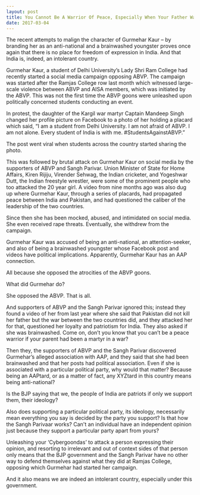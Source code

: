 ```yaml
---
layout: post
title: You Cannot Be A Warrior Of Peace, Especially When Your Father Was A Martyr In A War
date: 2017-03-04
---
```


The recent attempts to malign the character of Gurmehar Kaur – by branding her as an anti-national and a brainwashed youngster proves once again that there is no place for freedom of expression in India. And that India is, indeed, an intolerant country.

 

Gurmehar Kaur, a student of Delhi University’s Lady Shri Ram College had recently started a social media campaign opposing ABVP. The campaign was started after the Ramjas College row last month which witnessed large-scale violence between ABVP and AISA members, which was initiated by the ABVP. This was not the first time the ABVP goons were unleashed upon politically concerned students conducting an event.

In protest, the daughter of the Kargil war martyr Captain Mandeep Singh changed her profile picture on Facebook to a photo of her holding a placard which said, “I am a student from Delhi University. I am not afraid of ABVP. I am not alone. Every student of India is with me. #StudentsAgainstABVP.”

 

The post went viral when students across the country started sharing the photo.

This was followed by brutal attack on Gurmehar Kaur on social media by the supporters of ABVP and Sangh Parivar. Union Minister of State for Home Affairs, Kiren Rijiju, Virender Sehwag, the Indian cricketer, and Yogeshwar Dutt, the Indian freestyle wrestler, were some of the prominent people who too attacked the 20 year girl. A video from nine months ago was also dug up where Gurmehar Kaur, through a series of placards, had propagated peace between India and Pakistan, and had questioned the caliber of the leadership of the two countries.

 

Since then she has been mocked, abused, and intimidated on social media. She even received rape threats. Eventually, she withdrew from the campaign.

 

Gurmehar Kaur was accused of being an anti-national, an attention-seeker, and also of being a brainwashed youngster whose Facebook post and videos have political implications. Apparently, Gurmehar Kaur has an AAP connection.

 

All because she opposed the atrocities of the ABVP goons.

 

What did Gurmehar do?

 

She opposed the ABVP. That is all.

 

And supporters of ABVP and the Sangh Parivar ignored this; instead they found a video of her from last year where she said that Pakistan did not kill her father but the war between the two countries did, and they attacked her for that, questioned her loyalty and patriotism for India. They also asked if she was brainwashed. Come on, don’t you know that you can’t be a peace warrior if your parent had been a martyr in a war?

Then they, the supporters of ABVP and the Sangh Parivar discovered Gurmehar’s alleged association with AAP, and they said that she had been brainwashed and that her posts had political association. Even if she is associated with a particular political party, why would that matter? Because being an AAPtard, or as a matter of fact, any XYZtard in this country means being anti-national?

 

Is the BJP saying that we, the people of India are patriots if only we support them, their ideology?

 

Also does supporting a particular political party, its ideology, necessarily mean everything you say is decided by the party you support? Is that how the Sangh Parivaar works? Can't an individual have an independent opinion just because they support a particular party apart from yours?

 

Unleashing your ‘Cybergoondas’ to attack a person expressing their opinion, and resorting to irrelevant and out of context sides of that person only means that the BJP government and the Sangh Parivar have no other way to defend themselves against what they did at Ramjas College, opposing which Gurmehar had started her campaign. 

 

And it also means we are indeed an intolerant country, especially under this government.